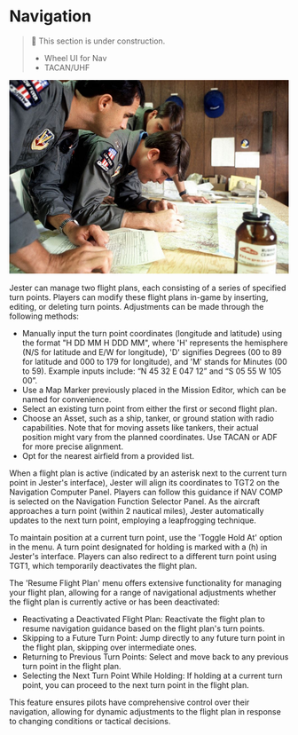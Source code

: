 # Navigation

> 🚧 This section is under construction.
>
> * Wheel UI for Nav
> * TACAN/UHF

![real_life_crew_with_map](../img/map_2.jpg)

Jester can manage two flight plans, each consisting of a series of specified turn points.
Players can modify these flight plans in-game by inserting, editing, or deleting turn points.
Adjustments can be made through the following methods:

* Manually input the turn point coordinates (longitude and latitude) using the format
  "H DD MM H DDD MM", where 'H' represents the hemisphere (N/S for latitude and E/W
  for longitude), 'D' signifies Degrees (00 to 89 for latitude and 000 to 179 for longitude),
  and 'M' stands for Minutes (00 to 59). Example inputs include: “N 45 32 E 047 12”
  and “S 05 55 W 105 00”.
* Use a Map Marker previously placed in the Mission Editor, which can be named for convenience.
* Select an existing turn point from either the first or second flight plan.
* Choose an Asset, such as a ship, tanker, or ground station with radio capabilities.
  Note that for moving assets like tankers, their actual position might vary from the planned
  coordinates. Use TACAN or ADF for more precise alignment.
* Opt for the nearest airfield from a provided list.

When a flight plan is active (indicated by an asterisk next to the current turn point in Jester's
interface), Jester will align its coordinates to TGT2 on the Navigation Computer Panel. Players
can follow this guidance if NAV COMP is selected on the Navigation Function Selector Panel.
As the aircraft approaches a turn point (within 2 nautical miles), Jester automatically updates
to the next turn point, employing a leapfrogging technique.

To maintain position at a current turn point, use the 'Toggle Hold At' option in the menu.
A turn point designated for holding is marked with a (h) in Jester's interface. Players
can also redirect to a different turn point using TGT1, which temporarily deactivates
the flight plan.

The 'Resume Flight Plan' menu offers extensive functionality for managing your flight plan,
allowing for a range of navigational adjustments whether the flight plan is currently
active or has been deactivated:

* Reactivating a Deactivated Flight Plan: Reactivate the flight plan to resume navigation
  guidance based on the flight plan's turn points.
* Skipping to a Future Turn Point: Jump directly to any future turn point in the flight plan,
  skipping over intermediate ones.
* Returning to Previous Turn Points: Select and move back to any previous turn point
  in the flight plan.
* Selecting the Next Turn Point While Holding: If holding at a current turn point,
  you can proceed to the next turn point in the flight plan.

This feature ensures pilots have comprehensive control over their navigation,
allowing for dynamic adjustments to the flight plan in response to changing
conditions or tactical decisions.